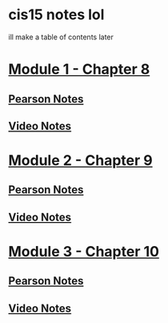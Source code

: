 # cis15 notes lol
ill make a table of contents later

# [Module 1 - Chapter 8](/Module%201/)
## [Pearson Notes](/Module%201/Pearson%20Notes)
## [Video Notes]()
# [Module 2 - Chapter 9](/Module%202/)
## [Pearson Notes](/Module%202/Pearson%20Notes)
## [Video Notes]()
# [Module 3 - Chapter 10](/Module%203/)
## [Pearson Notes](/Module%203/Pearson%20Notes)
## [Video Notes]()
